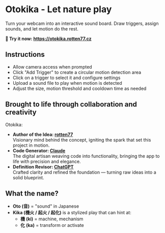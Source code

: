 # Otokika - Let nature play

Turn your webcam into an interactive sound board. Draw triggers, assign sounds, and let motion do the rest.

**🔗 Try it now: https://otokika.rotten77.cz**


## Instructions

* Allow camera access when prompted
* Click "Add Trigger" to create a circular motion detection area
* Click on a trigger to select it and configure settings
* Upload a sound file to play when motion is detected
* Adjust the size, motion threshold and cooldown time as needed


## Brought to life through collaboration and creativity
Otokika:

* **Author of the Idea: [rotten77](https://rotten77.cz/)**<br />Visionary mind behind the concept, igniting the spark that set this project in motion.
* **Code Generator: [Claude](https://claude.ai/new)**<br />The digital artisan weaving code into functionality, bringing the app to life with precision and elegance.
* **Definition Revisor: [ChatGPT](https://chatgpt.com/)**<br />Crafted clarity and refined the foundation — turning raw ideas into a solid blueprint.

## What the name?

* **Oto (音)** = "sound" in Japanese
* **Kika (機火 / 起火 / 起化)** is a stylized play that can hint at:
  * **機 (ki)** = machine, mechanism
  * **化 (ka)** = transform or activate